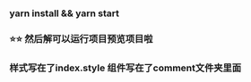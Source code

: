 ### yarn install  && yarn start

### :star::star: 然后解可以运行项目预览项目啦

### 样式写在了index.style 组件写在了comment文件夹里面